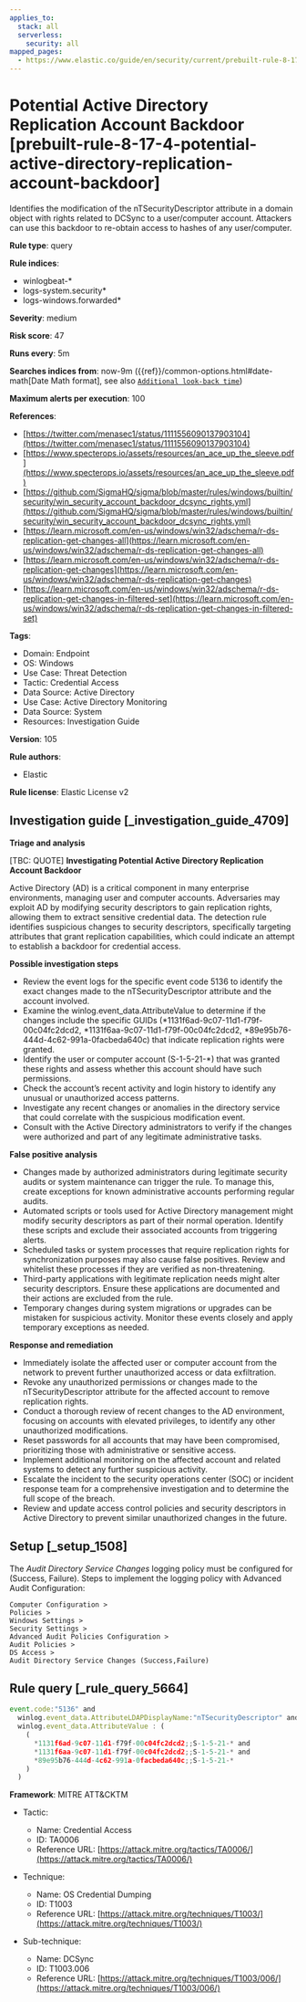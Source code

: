 ```yaml
---
applies_to:
  stack: all
  serverless:
    security: all
mapped_pages:
  - https://www.elastic.co/guide/en/security/current/prebuilt-rule-8-17-4-potential-active-directory-replication-account-backdoor.html
---
```


# Potential Active Directory Replication Account Backdoor [prebuilt-rule-8-17-4-potential-active-directory-replication-account-backdoor]

Identifies the modification of the nTSecurityDescriptor attribute in a domain object with rights related to DCSync to a user/computer account. Attackers can use this backdoor to re-obtain access to hashes of any user/computer.

**Rule type**: query

**Rule indices**:

* winlogbeat-*
* logs-system.security*
* logs-windows.forwarded*

**Severity**: medium

**Risk score**: 47

**Runs every**: 5m

**Searches indices from**: now-9m ({{ref}}/common-options.html#date-math[Date Math format], see also [`Additional look-back time`](docs-content://solutions/security/detect-and-alert/create-detection-rule.md#rule-schedule))

**Maximum alerts per execution**: 100

**References**:

* [https://twitter.com/menasec1/status/1111556090137903104](https://twitter.com/menasec1/status/1111556090137903104)
* [https://www.specterops.io/assets/resources/an_ace_up_the_sleeve.pdf](https://www.specterops.io/assets/resources/an_ace_up_the_sleeve.pdf)
* [https://github.com/SigmaHQ/sigma/blob/master/rules/windows/builtin/security/win_security_account_backdoor_dcsync_rights.yml](https://github.com/SigmaHQ/sigma/blob/master/rules/windows/builtin/security/win_security_account_backdoor_dcsync_rights.yml)
* [https://learn.microsoft.com/en-us/windows/win32/adschema/r-ds-replication-get-changes-all](https://learn.microsoft.com/en-us/windows/win32/adschema/r-ds-replication-get-changes-all)
* [https://learn.microsoft.com/en-us/windows/win32/adschema/r-ds-replication-get-changes](https://learn.microsoft.com/en-us/windows/win32/adschema/r-ds-replication-get-changes)
* [https://learn.microsoft.com/en-us/windows/win32/adschema/r-ds-replication-get-changes-in-filtered-set](https://learn.microsoft.com/en-us/windows/win32/adschema/r-ds-replication-get-changes-in-filtered-set)

**Tags**:

* Domain: Endpoint
* OS: Windows
* Use Case: Threat Detection
* Tactic: Credential Access
* Data Source: Active Directory
* Use Case: Active Directory Monitoring
* Data Source: System
* Resources: Investigation Guide

**Version**: 105

**Rule authors**:

* Elastic

**Rule license**: Elastic License v2

## Investigation guide [_investigation_guide_4709]

**Triage and analysis**

[TBC: QUOTE]
**Investigating Potential Active Directory Replication Account Backdoor**

Active Directory (AD) is a critical component in many enterprise environments, managing user and computer accounts. Adversaries may exploit AD by modifying security descriptors to gain replication rights, allowing them to extract sensitive credential data. The detection rule identifies suspicious changes to security descriptors, specifically targeting attributes that grant replication capabilities, which could indicate an attempt to establish a backdoor for credential access.

**Possible investigation steps**

* Review the event logs for the specific event code 5136 to identify the exact changes made to the nTSecurityDescriptor attribute and the account involved.
* Examine the winlog.event_data.AttributeValue to determine if the changes include the specific GUIDs (*1131f6ad-9c07-11d1-f79f-00c04fc2dcd2, *1131f6aa-9c07-11d1-f79f-00c04fc2dcd2, *89e95b76-444d-4c62-991a-0facbeda640c) that indicate replication rights were granted.
* Identify the user or computer account (S-1-5-21-*) that was granted these rights and assess whether this account should have such permissions.
* Check the account’s recent activity and login history to identify any unusual or unauthorized access patterns.
* Investigate any recent changes or anomalies in the directory service that could correlate with the suspicious modification event.
* Consult with the Active Directory administrators to verify if the changes were authorized and part of any legitimate administrative tasks.

**False positive analysis**

* Changes made by authorized administrators during legitimate security audits or system maintenance can trigger the rule. To manage this, create exceptions for known administrative accounts performing regular audits.
* Automated scripts or tools used for Active Directory management might modify security descriptors as part of their normal operation. Identify these scripts and exclude their associated accounts from triggering alerts.
* Scheduled tasks or system processes that require replication rights for synchronization purposes may also cause false positives. Review and whitelist these processes if they are verified as non-threatening.
* Third-party applications with legitimate replication needs might alter security descriptors. Ensure these applications are documented and their actions are excluded from the rule.
* Temporary changes during system migrations or upgrades can be mistaken for suspicious activity. Monitor these events closely and apply temporary exceptions as needed.

**Response and remediation**

* Immediately isolate the affected user or computer account from the network to prevent further unauthorized access or data exfiltration.
* Revoke any unauthorized permissions or changes made to the nTSecurityDescriptor attribute for the affected account to remove replication rights.
* Conduct a thorough review of recent changes to the AD environment, focusing on accounts with elevated privileges, to identify any other unauthorized modifications.
* Reset passwords for all accounts that may have been compromised, prioritizing those with administrative or sensitive access.
* Implement additional monitoring on the affected account and related systems to detect any further suspicious activity.
* Escalate the incident to the security operations center (SOC) or incident response team for a comprehensive investigation and to determine the full scope of the breach.
* Review and update access control policies and security descriptors in Active Directory to prevent similar unauthorized changes in the future.


## Setup [_setup_1508]

The *Audit Directory Service Changes* logging policy must be configured for (Success, Failure). Steps to implement the logging policy with Advanced Audit Configuration:

```
Computer Configuration >
Policies >
Windows Settings >
Security Settings >
Advanced Audit Policies Configuration >
Audit Policies >
DS Access >
Audit Directory Service Changes (Success,Failure)
```


## Rule query [_rule_query_5664]

```js
event.code:"5136" and
  winlog.event_data.AttributeLDAPDisplayName:"nTSecurityDescriptor" and
  winlog.event_data.AttributeValue : (
    (
      *1131f6ad-9c07-11d1-f79f-00c04fc2dcd2;;S-1-5-21-* and
      *1131f6aa-9c07-11d1-f79f-00c04fc2dcd2;;S-1-5-21-* and
      *89e95b76-444d-4c62-991a-0facbeda640c;;S-1-5-21-*
    )
  )
```

**Framework**: MITRE ATT&CKTM

* Tactic:

    * Name: Credential Access
    * ID: TA0006
    * Reference URL: [https://attack.mitre.org/tactics/TA0006/](https://attack.mitre.org/tactics/TA0006/)

* Technique:

    * Name: OS Credential Dumping
    * ID: T1003
    * Reference URL: [https://attack.mitre.org/techniques/T1003/](https://attack.mitre.org/techniques/T1003/)

* Sub-technique:

    * Name: DCSync
    * ID: T1003.006
    * Reference URL: [https://attack.mitre.org/techniques/T1003/006/](https://attack.mitre.org/techniques/T1003/006/)



